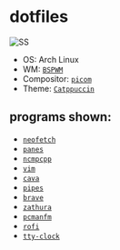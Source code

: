# dotfiles

![SS](https://github.com/VishnuSanal/dotfiles/blob/main/SS.png?raw=true)

* OS: Arch Linux
* WM: [`BSPWM`](https://github.com/baskerville/bspwm)
* Compositor: [`picom`](https://github.com/yshui/picom)
* Theme: [`Catppuccin`](https://github.com/catppuccin)

## programs shown:
* [`neofetch`](https://github.com/dylanaraps/neofetch)
* [`panes`](https://gitlab.com/dwt1/shell*color*scripts/*/blob/master/colorscripts/panes)
* [`ncmpcpp`](https://github.com/ncmpcpp/ncmpcpp)
* [`vim`](https://github.com/vim/vim)
* [`cava`](https://github.com/karlstav/cava)
* [`pipes`](https://github.com/pipeseroni/pipes.sh)
* [`brave`](https://github.com/brave)
* [`zathura`](https://github.com/pwmt/zathura)
* [`pcmanfm`](https://github.com/lxde/pcmanfm)
* [`rofi`](https://github.com/davatorium/rofi)
* [`tty-clock`](https://github.com/xorg62/tty*clock)
